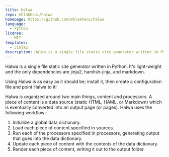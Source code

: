 ```yaml
---
title: Halwa
repo: mhlakhani/halwa
homepage: https://github.com/mhlakhani/halwa
language:
  - Python
license:
  - MIT
templates:
  - Jinja2
description: Halwa is a single file static site generator written in Python.
---
```


Halwa is a single file static site generator written in Python. It's light-weight and the only dependencies are jinja2, hamlish-jinja, and markdown.

Using Halwa is as easy as it should be; install it, then create a configuration file and point Halwa to it!

Halwa is organized around two main things, content and processors. A piece of content is a data source (static HTML, HAML, or Markdown) which is eventually converted into an output page (or pages). Halwa uses the following workflow:

1. Initialize a global data dictionary.
2. Load each piece of content specified in sources.
3. Run each of the processors specified in processors, generating output that goes into the data dictionary.
4. Update each piece of content with the contents of the data dictionary.
5. Render each piece of content, writing it out to the output folder.
